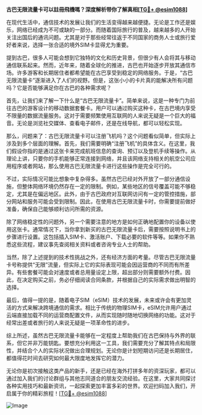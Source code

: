 **古巴无限流量卡可以註冊飛機嗎？深度解析带你了解真相[[TG💪+ @esim1088](https://t.me/s/esim1088)]**

在现代生活中，通信技术的发展让我们的生活变得越来越便捷。无论是工作还是娱乐，网络已经成为不可或缺的一部分。而随着国际旅行的普及，越来越多的人开始关注出国后的通讯问题。尤其是对于那些经常往返于不同国家的商务人士或旅行爱好者来说，选择一张合适的境外SIM卡显得尤为重要。

提到古巴，很多人可能会想到它独特的文化和历史背景，但很少有人会将其与移动通信联系起来。然而，近年来，随着全球化的推进，古巴也开始逐步开放其通信市场。许多游客和长期居住者都希望能在古巴享受到稳定的网络服务。于是，“古巴无限流量卡”逐渐进入了人们的视野。但是，这张小小的卡片真的能解决所有问题吗？它是否能够满足你在古巴的各种需求呢？

首先，让我们来了解一下什么是“古巴无限流量卡”。简单来说，这是一种专门为前往古巴的游客设计的移动数据套餐卡。用户可以通过购买这种卡，在古巴境内享受不限量的数据流量服务。这对于需要频繁使用互联网的人来说无疑是一个巨大的福音。无论是浏览社交媒体、查看电子邮件，还是在线导航，都可以轻松实现。

那么，问题来了：古巴无限流量卡可以注册飞机吗？这个问题看似简单，但实际上涉及到多个层面的理解。首先，我们需要明确“注册飞机”的具体含义。在这里，我们假设你指的是通过这张卡来完成航班信息的查询、预订以及登机手续等操作。从理论上讲，只要你的手机能够正常连接到网络，并且该网络支持相关的航空公司应用程序或者网站，那么使用古巴无限流量卡进行这些操作是完全可行的。

不过，实际情况可能比想象中复杂得多。虽然古巴已经对外开放了一部分通信设施，但整体网络环境仍然存在一定的限制。例如，某些地区的信号覆盖可能不够稳定，尤其是在偏远地区。此外，由于古巴政府对互联网访问有一定的管控措施，部分网站和服务可能会受到限制。因此，在使用古巴无限流量卡时，你需要提前做好准备，确保自己能够顺利访问所需的资源。

除了网络稳定性的问题外，另一个需要注意的地方是如何正确地配置你的设备以使用这张卡。通常情况下，当你拿到新买的古巴无限流量卡后，需要按照说明书上的步骤进行设置。这包括插入SIM卡、激活账户、下载必要的软件等等。如果你不熟悉这些流程，建议事先查阅相关资料或者咨询专业人士的帮助。

当然，除了上述提到的技术性挑战之外，还有经济方面的考量。尽管古巴无限流量卡号称提供“无限”流量，但实际上它的实际表现可能会因运营商的不同而有所差异。有些套餐可能会对速度或者总用量设定上限，超出部分则需要额外付费。因此，在决定购买之前，务必仔细阅读合同条款，并根据自己的实际需求做出明智的选择。

最后，值得一提的是，随着电子SIM（eSIM）技术的发展，未来或许会有更加灵活的方式来解决跨境通信的需求。相比于传统的物理SIM卡，eSIM允许用户通过云端直接加载不同的运营商配置文件，从而实现随时随地切换网络的功能。这对于经常出差或者旅行的人来说无疑是一项革命性的进步。

综上所述，虽然古巴无限流量卡能够在一定程度上帮助我们在古巴保持与外界的联系，但它并非万能钥匙。要想充分利用这一工具，我们需要充分了解其特点和局限性，并结合个人的实际状况做出合理规划。无论你是计划短期访问还是长期居住，都值得花时间去研究如何最大限度地发挥它的潜力。

无论你是初次接触这类产品的新手，还是已经在海外打拼多年的资深玩家，都可以通过加入我们的讨论群组与其他志同道合的朋友交流经验。在这里，大家共同探讨各种实用技巧和最新资讯，一起探索更加丰富多彩的世界。欢迎扫码加入我们，开启属于你的精彩旅程！[[TG💪+ @esim1088](https://t.me/s/esim1088)]

![Image](https://i.postimg.cc/4NQfJmqS/Snipaste-2025-05-13-00-14-12.png)